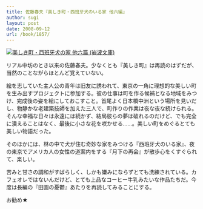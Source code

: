 ```yaml
---
title: 佐藤春夫『美しき町・西班牙犬のいる家 他六編』
author: sugi
layout: post
date: 2008-09-12
url: /book/1857/
---
```

<a href="http://www.amazon.co.jp/exec/obidos/ASIN/4003107152/chezsugi-22/ref=nosim/" name="amazletlink" target="_blank"><img src="http://i1.wp.com/images-jp.amazon.com/images/G/09/icons/books/comingsoon_books.gif?w=660" alt="美しき町・西班牙犬の家 他六篇 (岩波文庫)" class="alignleft" data-recalc-dims="1" /></a>

リアル中坊のとき以来の佐藤春夫。少なくとも『美しき町』は再読のはずだが、当然のことながらほとんど覚えていない。

絵を志していた主人公の青年は旧友に誘われて、東京の一角に理想的な美しい町を生み出すプロジェクトに参加する。彼の仕事は町を作る候補となる地域をみつけ、完成後の姿を絵にしておこすこと。首尾よく日本橋中洲という場所を見いだし、物静かな老建築技師を加えた三人で、町作りの作業は夜な夜な続けられる。そんな幸福な日々は永遠には続かず、結局彼らの夢は破れるのだけど、でも完全に潰えることはなく、最後に小さな花を咲かせる......。美しい町をめぐるとても美しい物語だった。

そのほかには、林の中で犬が住む奇妙な家をみつける『西班牙犬のいる家』、夜の東京でアメリカ人の女性の道案内をする『月下の再会』が散歩心をくすぐられて、楽しい。

苦みと甘さの調和がすばらしく、しかも嫌みにならずとても洗練されている。カフェオレではないんだけど、とても上品なコーヒー牛乳みたいな作品たちだ。今度は長編の『田園の憂鬱』あたりを再読してみることにする。

お勧め★

